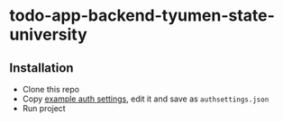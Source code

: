 # todo-app-backend-tyumen-state-university

## Installation

- Clone this repo
- Copy [example auth settings](authsettings.example.json), edit it and save as `authsettings.json`
- Run project
